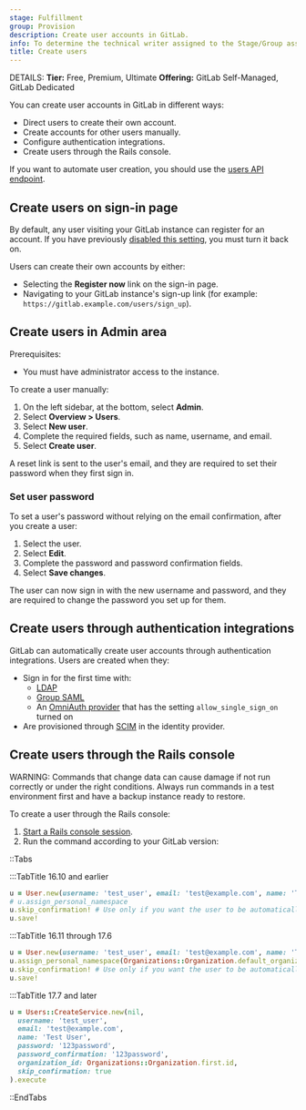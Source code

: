 ```yaml
---
stage: Fulfillment
group: Provision
description: Create user accounts in GitLab.
info: To determine the technical writer assigned to the Stage/Group associated with this page, see https://handbook.gitlab.com/handbook/product/ux/technical-writing/#assignments
title: Create users
---
```


DETAILS:
**Tier:** Free, Premium, Ultimate
**Offering:** GitLab Self-Managed, GitLab Dedicated

You can create user accounts in GitLab in different ways:

- Direct users to create their own account.
- Create accounts for other users manually.
- Configure authentication integrations.
- Create users through the Rails console.

If you want to automate user creation, you should use the [users API endpoint](../../../api/users.md#create-a-user).

## Create users on sign-in page

By default, any user visiting your GitLab instance can register for an account.
If you have previously [disabled this setting](../../../administration/settings/sign_up_restrictions.md#disable-new-sign-ups), you must turn it back on.

Users can create their own accounts by either:

- Selecting the **Register now** link on the sign-in page.
- Navigating to your GitLab instance's sign-up link (for example: `https://gitlab.example.com/users/sign_up`).

## Create users in Admin area

Prerequisites:

- You must have administrator access to the instance.

To create a user manually:

1. On the left sidebar, at the bottom, select **Admin**.
1. Select **Overview > Users**.
1. Select **New user**.
1. Complete the required fields, such as name, username, and email.
1. Select **Create user**.

A reset link is sent to the user's email, and they are required to set their password when they first sign in.

### Set user password

To set a user's password without relying on the email confirmation, after you create a user:

1. Select the user.
1. Select **Edit**.
1. Complete the password and password confirmation fields.
1. Select **Save changes**.

The user can now sign in with the new username and password,
and they are required to change the password you set up for them.

## Create users through authentication integrations

GitLab can automatically create user accounts through authentication integrations.
Users are created when they:

- Sign in for the first time with:
  - [LDAP](../../../administration/auth/ldap/_index.md)
  - [Group SAML](../../group/saml_sso/_index.md)
  - An [OmniAuth provider](../../../integration/omniauth.md) that has the setting `allow_single_sign_on` turned on
- Are provisioned through [SCIM](../../group/saml_sso/scim_setup.md) in the identity provider.

## Create users through the Rails console

WARNING:
Commands that change data can cause damage if not run correctly or under the right conditions.
Always run commands in a test environment first and have a backup instance ready to restore.

To create a user through the Rails console:

1. [Start a Rails console session](../../../administration/operations/rails_console.md#starting-a-rails-console-session).
1. Run the command according to your GitLab version:

  ::Tabs

  :::TabTitle 16.10 and earlier

  ```ruby
  u = User.new(username: 'test_user', email: 'test@example.com', name: 'Test User', password: 'password', password_confirmation: 'password')
  # u.assign_personal_namespace
  u.skip_confirmation! # Use only if you want the user to be automatically confirmed. If you do not use this, the user receives a confirmation email.
  u.save!
  ```

  :::TabTitle 16.11 through 17.6

  ```ruby
  u = User.new(username: 'test_user', email: 'test@example.com', name: 'Test User', password: 'password', password_confirmation: 'password')
  u.assign_personal_namespace(Organizations::Organization.default_organization)
  u.skip_confirmation! # Use only if you want the user to be automatically confirmed. If you do not use this, the user receives a confirmation email.
  u.save!
  ```

  :::TabTitle 17.7 and later

  ```ruby
  u = Users::CreateService.new(nil,
    username: 'test_user',
    email: 'test@example.com',
    name: 'Test User',
    password: '123password',
    password_confirmation: '123password',
    organization_id: Organizations::Organization.first.id,
    skip_confirmation: true
  ).execute
  ```

  ::EndTabs
